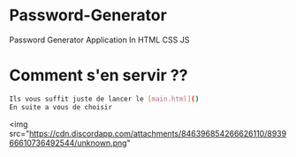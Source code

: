 # Password-Generator
Password Generator Application In HTML CSS JS

# Comment s'en servir ??
```bash
Ils vous suffit juste de lancer le [main.html]()
En suite a vous de choisir 
```
<img src="https://cdn.discordapp.com/attachments/846396854266626110/893966610736492544/unknown.png" 
